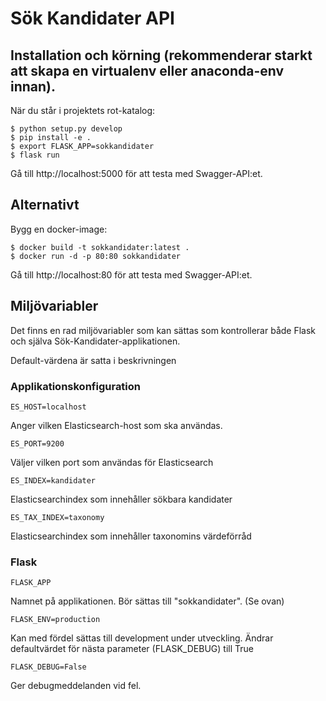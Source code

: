 # Sök Kandidater API


## Installation och körning (rekommenderar starkt att skapa en virtualenv eller anaconda-env innan).

När du står i projektets rot-katalog:

    $ python setup.py develop
    $ pip install -e .
    $ export FLASK_APP=sokkandidater
    $ flask run

Gå till http://localhost:5000 för att testa med Swagger-API:et.

## Alternativt

Bygg en docker-image:

    $ docker build -t sokkandidater:latest .
    $ docker run -d -p 80:80 sokkandidater

Gå till http://localhost:80 för att testa med Swagger-API:et.


## Miljövariabler

Det finns en rad miljövariabler som kan sättas som kontrollerar både Flask och själva Sök-Kandidater-applikationen.

Default-värdena är satta i beskrivningen

### Applikationskonfiguration


    ES_HOST=localhost

Anger vilken Elasticsearch-host som ska användas.

    ES_PORT=9200
   
Väljer vilken port som användas för Elasticsearch

    ES_INDEX=kandidater
    
Elasticsearchindex som innehåller sökbara kandidater

    ES_TAX_INDEX=taxonomy
    
Elasticsearchindex som innehåller taxonomins värdeförråd

### Flask

    FLASK_APP

Namnet på applikationen. Bör sättas till "sokkandidater". (Se ovan)

    FLASK_ENV=production
    
Kan med fördel sättas till development under utveckling. Ändrar defaultvärdet för nästa parameter (FLASK_DEBUG) till True

    FLASK_DEBUG=False
   
Ger debugmeddelanden vid fel.

